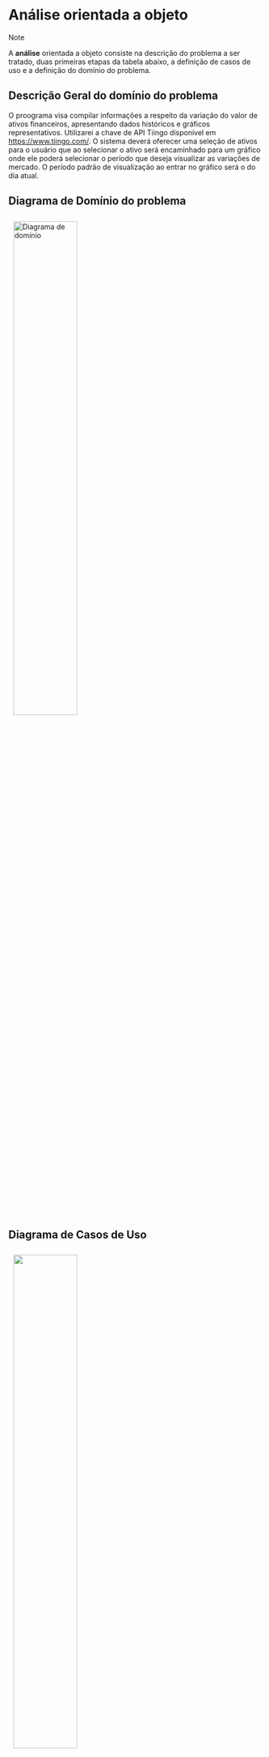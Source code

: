 # Análise orientada a objeto
> [!NOTE]
> <p>A <strong>análise</strong> orientada a objeto consiste na descrição do 
> problema a ser tratado, duas primeiras etapas da tabela abaixo, a definição de 
> casos de uso e a definição do domínio do problema.</p>

## Descrição Geral do domínio do problema

O proograma visa compilar informações a respeito da variação do valor de ativos financeiros, apresentando dados históricos e gráficos representativos.
Utilizarei a chave de API Tiingo disponível em <https://www.tiingo.com/>.
O sistema deverá oferecer uma seleção de ativos para o usuário que ao selecionar o ativo será encaminhado para um gráfico onde ele poderá selecionar o período que deseja visualizar as variações de mercado. O período padrão de visualização ao entrar no gráfico será o do dia atual. 

## Diagrama de Domínio do problema

<img src="https://github.com/user-attachments/assets/3dfb6c84-0339-424d-aa92-68d2f3cddc5a" alt="Diagrama de domínio"
     width="50%" 
     style="padding: 10px">

## Diagrama de Casos de Uso

<img src="https://github.com/user-attachments/assets/02eea329-8cb7-493f-9d59-d87e910f4479" 
     width="50%" 
     style="padding: 10px">

<p><strong>Caso I:</strong></p>
     <ul>Objetivo: Determinar ativo.</ul>
     <ul>Requisitos: - .</ul>
     <ul>Atores: Usuário.</ul>
     <ul>Pré-condição: - .</ul>
     <ul>Condição de entrada: O usuário seleciona a opção de ativo.</ul>
     <ul>Fluxo principal:
                       <ol> <ul>- O sistema apresenta uma lista de ativos.</ul>
                            <ul>- O usuário seleciona o ativo desejado.</ul></ol>

<p><strong>Caso II:</strong></p>
     <ul>Objetivo: Gerar gráfico solicitado.</ul>
     <ul>Requisitos: Determinar ativo.</ul>
     <ul>Atores: Data Source (DS).</ul>
     <ul>Pré-condição: Usuário ter selecionado o ativo.</ul>
     <ul>Condição de entrada: O sistema enviar a solicitação para o DS.
     <ul>Fluxo principal:
                      <ol><ul>- Sistema faz a solicitação de dados.</ul>
                          <ul>- Padrão de período será dia atual, sendo o período alterado apenas no Caso III.</ul>
                          <ul>- DS retorna dados do ativo solicitado.</ul>
                          <ul>- Sistema gera e exibe o gráfico.</li></ul></ol>

<p><strong>Caso III:</strong></p>
     <ul>Objetivo: Alterar o período do gráfico exibido.</ul>
     <ul>Requisitos: Tela do gráfico estar aberta.</ul>
     <ul>Atores: Usuário.</ul>
     <ul>Pré-condição: Ter gerado um gráfico.</ul>
     <ul>Condição de entrada: Usuário selecionar outro período.</ul>
     <ul>Fluxo principal:
                      <ol><ul>- Usuário seleciona o período desejado.</ul>
                          <ul>- Sistema retorna ao Caso II com um novo período.</ul></ol></ul>

## Diagrama de Sequência

<p align="left">
    <img src="https://github.com/user-attachments/assets/45567248-659e-403c-af6a-aff98e38fe07" alt="Diagrama de domínio"
     width="50%" 
     style="padding: 10px">
</p>

<div align="center">
     
[Retroceder](README.md) | [Avançar](projeto.md)
</div>
